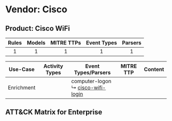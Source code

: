 Vendor: Cisco
=============
Product: Cisco WiFi
-------------------
| Rules | Models | MITRE TTPs | Event Types | Parsers |
|:-----:|:------:|:----------:|:-----------:|:-------:|
|   1   |   1    |     1      |      1      |    1    |

|  Use-Case  | Activity Types | Event Types/Parsers                                                                        | MITRE TTP | Content |
|:----------:| -------------- | ------------------------------------------------------------------------------------------ | --------- | ------- |
| Enrichment | <ul></li></ul> |  computer-logon<br> ↳ [cisco-wifi-login](../Parsers/parserContent_cisco-wifi-login.md)<br> |           |         |

ATT&CK Matrix for Enterprise
----------------------------
